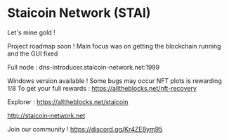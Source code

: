 # Staicoin Network (STAI)

Let's mine gold !

Project roadmap soon ! Main focus was on getting the blockchain running and the GUI fixed

Full node : dns-introducer.staicoin-network.net:1999

Windows version available ! Some bugs may occur
NFT plots is rewarding 1/8
To get your full rewards : https://alltheblocks.net/nft-recovery

Explorer : https://alltheblocks.net/staicoin

http://staicoin-network.net

Join our community ! https://discord.gg/Kr4ZE8ym95

